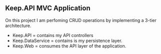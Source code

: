 ## Keep.API MVC Application

On this project I am perfoming CRUD operations by implementing a 3-tier architecture.
- Keep.API = contains my API controllers
- Keep.DataService = contains is my persistence layer.
- Keep.Web = consumes the API layer of the application.
